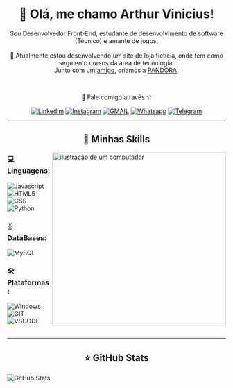 <h1 align="center">👾 Olá, me chamo Arthur Vinicius!</h1> 

<p align="center">
Sou Desenvolvedor Front-End, estudante de desenvolvimento de software (Técnico) e amante de jogos. 
<br><br>
🔭 Atualmente estou desenvolvendo um site de loja fictícia, onde tem como segmento cursos da área de tecnologia. <br> Junto com um <a href='https://github.com/CairoHS'>amigo</a>, criamos a <a href='https://github.com/CairoHS/Pandora.git' target='_blank' >PANDORA</a>.
</p>
<br>
<p align="center">
💬 Fale comigo através ⤵️:<br>  
</p>
<p align="center">
<a href="https://www.linkedin.com/in/arthur-santos-b63849209/" target='_blank'><img src="https://img.shields.io/badge/LinkedIn-0077B5?style=for-the-badge&logo=linkedin&logoColor=white" alt="Linkedim"/></a> <a href="" target='_blank'><img src="https://img.shields.io/badge/Instagram-E4405F?style=for-the-badge&logo=instagram&logoColor=white" alt="Instagram"/></a> <a href="" target='_blank'><img src="https://img.shields.io/badge/Gmail-D14836?style=for-the-badge&logo=gmail&logoColor=white" alt="GMAIL"/></a> <a href="" target='_blank'><img src="https://img.shields.io/badge/WhatsApp-25D366?style=for-the-badge&logo=whatsapp&logoColor=white" alt="Whatsapp"/></a> <a href="" target='_blank'><img src="https://img.shields.io/badge/Telegram-2CA5E0?style=for-the-badge&logo=telegram&logoColor=white" alt="Telegram"/></a>
</p>

---

<h2 align="center">🚀 Minhas Skills </h2>

<img src="https://raw.githubusercontent.com/MicaelliMedeiros/micaellimedeiros/master/image/computer-illustration.png" alt="ilustração de um computador" min-width="400px" max-width="400px" width="400px" align="right">

### 💻 Linguagens:
<img src="https://img.shields.io/badge/JavaScript-F7DF1E?style=for-the-badge&logo=javascript&logoColor=black" alt="Javascript"/> <img src="https://img.shields.io/badge/HTML5-E34F26?style=for-the-badge&logo=html5&logoColor=white" alt="HTML5"/> <img src="https://img.shields.io/badge/CSS3-1572B6?style=for-the-badge&logo=css3&logoColor=white" alt="CSS"/> <img src="https://img.shields.io/badge/Python-3776AB?style=for-the-badge&logo=python&logoColor=white" alt="Python"/> 

### 🗄️ DataBases:
<img src="https://img.shields.io/badge/MySQL-00000F?style=for-the-badge&logo=mysql&logoColor=white" alt="MySQL"/> 

### 🛠️ Plataformas:
<img src="https://img.shields.io/badge/Windows-017AD7?style=for-the-badge&logo=windows&logoColor=white" alt="Windows"/> <img src="https://img.shields.io/badge/Git-E34F26?style=for-the-badge&logo=git&logoColor=white" alt="GIT"/> <br>
<img src="https://img.shields.io/badge/-Visual%20Studio%20Code-333333?style=flat&logo=visual-studio-code&logoColor=007ACC" alt="VSCODE"/> 
<br><br>

---

<h2 align="center">
⭐ GitHub Stats
</h2>
  
![GitHub Stats](https://github-readme-stats.vercel.app/api?username=dev-arthursantos&show_icons=true)
